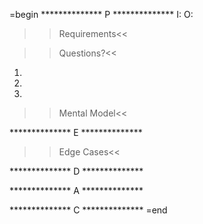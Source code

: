 =begin
************** P **************
I: 
O: 
>>Requirements<<

>>Questions?<<
1. 
2. 
3. 
>>Mental Model<<

************** E **************

>>Edge Cases<<

************** D **************

************** A **************

************** C **************
=end